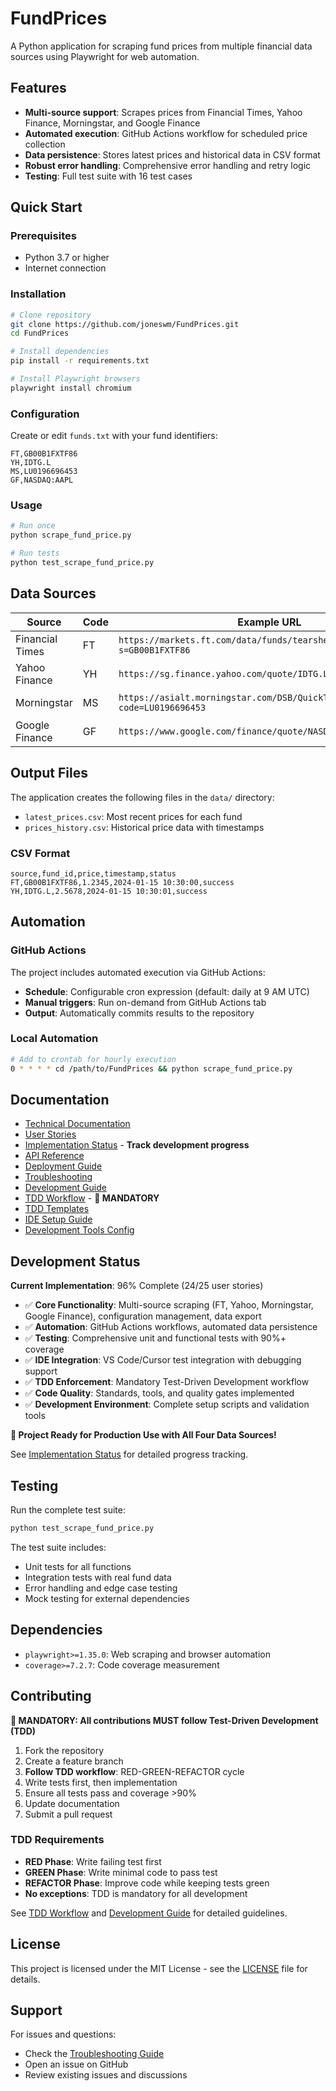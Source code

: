 # FundPrices

A Python application for scraping fund prices from multiple financial data sources using Playwright for web automation.

## Features

- **Multi-source support**: Scrapes prices from Financial Times, Yahoo Finance, Morningstar, and Google Finance
- **Automated execution**: GitHub Actions workflow for scheduled price collection
- **Data persistence**: Stores latest prices and historical data in CSV format
- **Robust error handling**: Comprehensive error handling and retry logic
- **Testing**: Full test suite with 16 test cases

## Quick Start

### Prerequisites
- Python 3.7 or higher
- Internet connection

### Installation
```bash
# Clone repository
git clone https://github.com/joneswm/FundPrices.git
cd FundPrices

# Install dependencies
pip install -r requirements.txt

# Install Playwright browsers
playwright install chromium
```

### Configuration
Create or edit `funds.txt` with your fund identifiers:
```
FT,GB00B1FXTF86
YH,IDTG.L
MS,LU0196696453
GF,NASDAQ:AAPL
```

### Usage
```bash
# Run once
python scrape_fund_price.py

# Run tests
python test_scrape_fund_price.py
```

## Data Sources

| Source | Code | Example URL | Selector | Status |
|--------|------|-------------|----------|--------|
| Financial Times | FT | `https://markets.ft.com/data/funds/tearsheet/summary?s=GB00B1FXTF86` | `.mod-ui-data-list__value` | ✅ Implemented |
| Yahoo Finance | YH | `https://sg.finance.yahoo.com/quote/IDTG.L/` | `span[data-testid="qsp-price"]` | ✅ Implemented |
| Morningstar | MS | `https://asialt.morningstar.com/DSB/QuickTake/overview.aspx?code=LU0196696453` | `#mainContent_quicktakeContent_fvOverview_lblNAV` | ✅ Implemented |
| Google Finance | GF | `https://www.google.com/finance/quote/NASDAQ:AAPL` | `.YMlKec` | ✅ Implemented |

## Output Files

The application creates the following files in the `data/` directory:

- `latest_prices.csv`: Most recent prices for each fund
- `prices_history.csv`: Historical price data with timestamps

### CSV Format
```csv
source,fund_id,price,timestamp,status
FT,GB00B1FXTF86,1.2345,2024-01-15 10:30:00,success
YH,IDTG.L,2.5678,2024-01-15 10:30:01,success
```

## Automation

### GitHub Actions
The project includes automated execution via GitHub Actions:

- **Schedule**: Configurable cron expression (default: daily at 9 AM UTC)
- **Manual triggers**: Run on-demand from GitHub Actions tab
- **Output**: Automatically commits results to the repository

### Local Automation
```bash
# Add to crontab for hourly execution
0 * * * * cd /path/to/FundPrices && python scrape_fund_price.py
```

## Documentation

- [Technical Documentation](docs/technical_documentation/README.md)
- [User Stories](docs/user_stories/README.md)
- [Implementation Status](docs/user_stories/implementation_status.md) - **Track development progress**
- [API Reference](docs/technical_documentation/api_reference.md)
- [Deployment Guide](docs/technical_documentation/deployment.md)
- [Troubleshooting](docs/technical_documentation/troubleshooting.md)
- [Development Guide](docs/technical_documentation/development_guide.md)
- [TDD Workflow](docs/technical_documentation/tdd_workflow.md) - **🚨 MANDATORY**
- [TDD Templates](docs/technical_documentation/tdd_templates.md)
- [IDE Setup Guide](docs/technical_documentation/ide_setup.md)
- [Development Tools Config](docs/technical_documentation/dev_tools_config.md)

## Development Status

**Current Implementation**: 96% Complete (24/25 user stories)

- ✅ **Core Functionality**: Multi-source scraping (FT, Yahoo, Morningstar, Google Finance), configuration management, data export
- ✅ **Automation**: GitHub Actions workflows, automated data persistence
- ✅ **Testing**: Comprehensive unit and functional tests with 90%+ coverage
- ✅ **IDE Integration**: VS Code/Cursor test integration with debugging support
- ✅ **TDD Enforcement**: Mandatory Test-Driven Development workflow
- ✅ **Code Quality**: Standards, tools, and quality gates implemented
- ✅ **Development Environment**: Complete setup scripts and validation tools

**🎉 Project Ready for Production Use with All Four Data Sources!**

See [Implementation Status](docs/user_stories/implementation_status.md) for detailed progress tracking.

## Testing

Run the complete test suite:
```bash
python test_scrape_fund_price.py
```

The test suite includes:
- Unit tests for all functions
- Integration tests with real fund data
- Error handling and edge case testing
- Mock testing for external dependencies

## Dependencies

- `playwright>=1.35.0`: Web scraping and browser automation
- `coverage>=7.2.7`: Code coverage measurement

## Contributing

**🚨 MANDATORY: All contributions MUST follow Test-Driven Development (TDD)**

1. Fork the repository
2. Create a feature branch
3. **Follow TDD workflow**: RED-GREEN-REFACTOR cycle
4. Write tests first, then implementation
5. Ensure all tests pass and coverage >90%
6. Update documentation
7. Submit a pull request

### TDD Requirements
- **RED Phase**: Write failing test first
- **GREEN Phase**: Write minimal code to pass test
- **REFACTOR Phase**: Improve code while keeping tests green
- **No exceptions**: TDD is mandatory for all development

See [TDD Workflow](docs/technical_documentation/tdd_workflow.md) and [Development Guide](docs/technical_documentation/development_guide.md) for detailed guidelines.

## License

This project is licensed under the MIT License - see the [LICENSE](LICENSE) file for details.

## Support

For issues and questions:
- Check the [Troubleshooting Guide](docs/technical_documentation/troubleshooting.md)
- Open an issue on GitHub
- Review existing issues and discussions